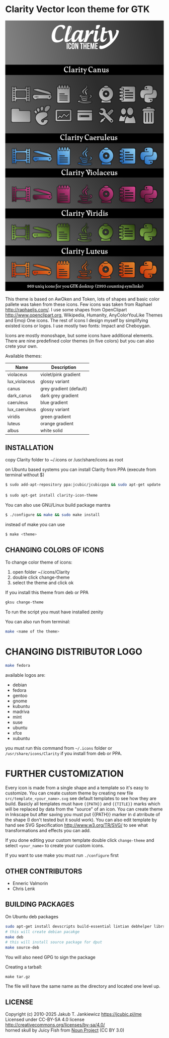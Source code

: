 # Clarity Vector Icon theme for GTK

![Clarity Icon Theme](.github/preview.png)

This theme is based on AwOken and Token, lots of shapes and basic color pallete was
taken from these icons. Few icons was taken from Raphael <http://raphaeljs.com/>.
I use some shapes from OpenClipart <http://www.openclipart.org>, Wikipedia, Humanity,
AnyColorYouLike Themes and Emoji One icons. The rest of icons I design myself
by simplifying existed icons or logos. I use mostly two fonts: Impact and Cheboygan.

Icons are mostly monoshape, but some icons have additional elements. There are nine
predefined color themes (in five colors) but you can also crete your own.

Available themes:

| Name           | Description             |
|----------------|-------------------------|
| violaceus      | violet/pink gradient    |
| lux_violaceus  | glossy variant          |
| canus          | grey gradient (default) |
| dark_canus     | dark grey gradient      |
| caeruleus      | blue gradient           |
| lux_caeruleus  | glossy variant          |
| viridis        | green gradient          |
| luteus         | orange gradient         |
| albus          | white solid             |

## INSTALLATION

copy Clarity folder to ~/.icons or /usr/share/icons as root

on Ubuntu based systems you can install Clarity from PPA (execute from terminal
without $)

```bash
$ sudo add-apt-repository ppa:jcubic/jcubicppa && sudo apt-get update

$ sudo apt-get install clarity-icon-theme
```

You can also use GNU/Linux build package mantra

```bash
$ ./configure && make && sudo make install
```

instead of make you can use

```bash
$ make <theme>
```

## CHANGING COLORS OF ICONS

To change color theme of icons:

1. open folder ~/.icons/Clarity
2. double click change-theme
3. select the theme and click ok

If you install this theme from deb or PPA

```bash
gksu change-theme
```

To run the script you must have installed zenity

You can also run from terminal:

```bash
make <name of the theme>
```

# CHANGING DISTRIBUTOR LOGO

```bash
make fedora
```

available logos are:
* debian
* fedora
* gentoo
* gnome
* kubuntu
* madriva
* mint
* suse
* ubuntu
* xfce
* xubuntu 

you must run this command from `~/.icons` folder or `/usr/share/icons/Clarity`
if you install from deb or PPA.

# FURTHER CUSTOMIZATION

Every icon is made from a single shape and a template so it's easy to customize.
You can create custom theme by creating new file `src/template_<your_name>.svg`
see default templates to see how they are build. Basicly all templates must have
`{{PATH}}` and `{{TITLE}}` marks which will be replaced by data from the "source"
of an icon. You can create theme in Inkscape but after saving you must put {{PATH}}
marker in d atrribute of the shape (I don't tested but it sould work). You 
can also edit template by hand see SVG Specification <http://www.w3.org/TR/SVG/>
to see what transformations and effects you can add.

If you done editing your custom template double click `change-theme` and select
`<your_name>` to create your custom icons.

If you want to use make you must run `./configure` first

## OTHER CONTRIBUTORS

* Enneric Valmorin
* Chris Lenk

## BUILDING PACKAGES

On Ubuntu deb packages

```bash
sudo apt-get install devscripts build-essential lintian debhelper librsvg2-bin
# this will create debian pacakge
make deb
# this will install source package for dput
make source-deb
```

You will also need GPG to sign the package

Creating a tarball:

```
make tar.gz
```

The file will have the same name as the directory and located one level up.


## LICENSE

Copyright (c) 2010-2025 Jakub T. Jankiewicz <https://jcubic.pl/me><br/>
Licensed under CC-BY-SA 4.0 license <http://creativecommons.org/licenses/by-sa/4.0/><br/>
horned skull by Juicy Fish from <a href="https://thenounproject.com/browse/icons/term/horned-skull/">Noun Project</a> (CC BY 3.0)
